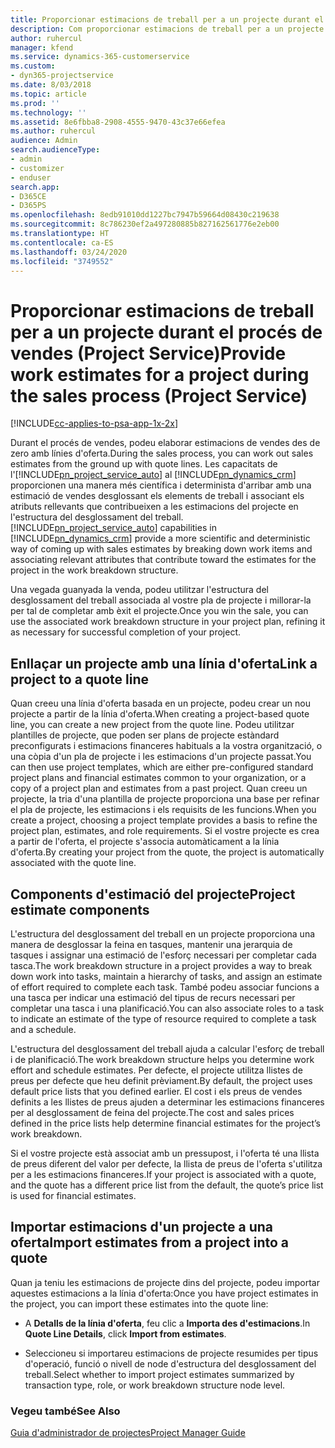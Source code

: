 ```yaml
---
title: Proporcionar estimacions de treball per a un projecte durant el procés de vendes
description: Com proporcionar estimacions de treball per a un projecte durant el procés de vendes al Project Service
author: ruhercul
manager: kfend
ms.service: dynamics-365-customerservice
ms.custom:
- dyn365-projectservice
ms.date: 8/03/2018
ms.topic: article
ms.prod: ''
ms.technology: ''
ms.assetid: 8e6fbba8-2908-4555-9470-43c37e66efea
ms.author: ruhercul
audience: Admin
search.audienceType:
- admin
- customizer
- enduser
search.app:
- D365CE
- D365PS
ms.openlocfilehash: 8edb91010dd1227bc7947b59664d08430c219638
ms.sourcegitcommit: 8c786230ef2a497280885b827162561776e2eb00
ms.translationtype: HT
ms.contentlocale: ca-ES
ms.lasthandoff: 03/24/2020
ms.locfileid: "3749552"
---
```

# <a name="provide-work-estimates-for-a-project-during-the-sales-process-project-service"></a><span data-ttu-id="e451a-103">Proporcionar estimacions de treball per a un projecte durant el procés de vendes (Project Service)</span><span class="sxs-lookup"><span data-stu-id="e451a-103">Provide work estimates for a project during the sales process (Project Service)</span></span>

[!INCLUDE[cc-applies-to-psa-app-1x-2x](../includes/cc-applies-to-psa-app-1x-2x.md)]

<span data-ttu-id="e451a-104">Durant el procés de vendes, podeu elaborar estimacions de vendes des de zero amb línies d'oferta.</span><span class="sxs-lookup"><span data-stu-id="e451a-104">During the sales process, you can work out sales estimates from the ground up with quote lines.</span></span> <span data-ttu-id="e451a-105">Les capacitats de l'[!INCLUDE[pn_project_service_auto](../includes/pn-project-service-auto.md)] al [!INCLUDE[pn_dynamics_crm](../includes/pn-dynamics-crm.md)] proporcionen una manera més científica i determinista d'arribar amb una estimació de vendes desglossant els elements de treball i associant els atributs rellevants que contribueixen a les estimacions del projecte en l'estructura del desglossament del treball.</span><span class="sxs-lookup"><span data-stu-id="e451a-105">[!INCLUDE[pn_project_service_auto](../includes/pn-project-service-auto.md)] capabilities in [!INCLUDE[pn_dynamics_crm](../includes/pn-dynamics-crm.md)] provide a more scientific and deterministic way of coming up with sales estimates by breaking down work items and associating relevant attributes that contribute toward the estimates for the project in the work breakdown structure.</span></span>  
  
 <span data-ttu-id="e451a-106">Una vegada guanyada la venda, podeu utilitzar l'estructura del desglossament del treball associada al vostre pla de projecte i millorar-la per tal de completar amb èxit el projecte.</span><span class="sxs-lookup"><span data-stu-id="e451a-106">Once you win the sale, you can use the associated work breakdown structure in your project plan, refining it as necessary for successful completion of your project.</span></span>  
  
## <a name="link-a-project-to-a-quote-line"></a><span data-ttu-id="e451a-107">Enllaçar un projecte amb una línia d'oferta</span><span class="sxs-lookup"><span data-stu-id="e451a-107">Link a project to a quote line</span></span>  
 <span data-ttu-id="e451a-108">Quan creeu una línia d'oferta basada en un projecte, podeu crear un nou projecte a partir de la línia d'oferta.</span><span class="sxs-lookup"><span data-stu-id="e451a-108">When creating a project-based quote line, you can create a new project from the quote line.</span></span> <span data-ttu-id="e451a-109">Podeu utilitzar plantilles de projecte, que poden ser plans de projecte estàndard preconfigurats i estimacions financeres habituals a la vostra organització, o una còpia d'un pla de projecte i les estimacions d'un projecte passat.</span><span class="sxs-lookup"><span data-stu-id="e451a-109">You can then use project templates, which are either pre-configured standard project plans and financial estimates common to your organization, or a copy of a project plan and estimates from a past project.</span></span> <span data-ttu-id="e451a-110">Quan creeu un projecte, la tria d'una plantilla de projecte proporciona una base per refinar el pla de projecte, les estimacions i els requisits de les funcions.</span><span class="sxs-lookup"><span data-stu-id="e451a-110">When you create a project, choosing a project template provides a basis to refine the project plan, estimates, and role requirements.</span></span> <span data-ttu-id="e451a-111">Si el vostre projecte es crea a partir de l'oferta, el projecte s'associa automàticament a la línia d'oferta.</span><span class="sxs-lookup"><span data-stu-id="e451a-111">By creating your project from the quote, the project is automatically associated with the quote line.</span></span>  
  
## <a name="project-estimate-components"></a><span data-ttu-id="e451a-112">Components d'estimació del projecte</span><span class="sxs-lookup"><span data-stu-id="e451a-112">Project estimate components</span></span>  
 <span data-ttu-id="e451a-113">L'estructura del desglossament del treball en un projecte proporciona una manera de desglossar la feina en tasques, mantenir una jerarquia de tasques i assignar una estimació de l'esforç necessari per completar cada tasca.</span><span class="sxs-lookup"><span data-stu-id="e451a-113">The work breakdown structure in a project provides a way to break down work into tasks, maintain a hierarchy of tasks, and assign an estimate of effort required to complete each task.</span></span> <span data-ttu-id="e451a-114">També podeu associar funcions a una tasca per indicar una estimació del tipus de recurs necessari per completar una tasca i una planificació.</span><span class="sxs-lookup"><span data-stu-id="e451a-114">You can also associate roles to a task to indicate an estimate of the type of resource required to complete a task and a schedule.</span></span>  
  
 <span data-ttu-id="e451a-115">L'estructura del desglossament del treball ajuda a calcular l'esforç de treball i de planificació.</span><span class="sxs-lookup"><span data-stu-id="e451a-115">The work breakdown structure helps you determine work effort and schedule estimates.</span></span> <span data-ttu-id="e451a-116">Per defecte, el projecte utilitza llistes de preus per defecte que heu definit prèviament.</span><span class="sxs-lookup"><span data-stu-id="e451a-116">By default, the project uses default price lists that you defined earlier.</span></span> <span data-ttu-id="e451a-117">El cost i els preus de vendes definits a les llistes de preus ajuden a determinar les estimacions financeres per al desglossament de feina del projecte.</span><span class="sxs-lookup"><span data-stu-id="e451a-117">The cost and sales prices defined in the price lists help determine financial estimates for the project’s work breakdown.</span></span>  
  
 <span data-ttu-id="e451a-118">Si el vostre projecte està associat amb un pressupost, i l'oferta té una llista de preus diferent del valor per defecte, la llista de preus de l'oferta s'utilitza per a les estimacions financeres.</span><span class="sxs-lookup"><span data-stu-id="e451a-118">If your project is associated with a quote, and the quote has a different price list from the default, the quote’s price list is used for financial estimates.</span></span>  
  
## <a name="import-estimates-from-a-project-into-a-quote"></a><span data-ttu-id="e451a-119">Importar estimacions d'un projecte a una oferta</span><span class="sxs-lookup"><span data-stu-id="e451a-119">Import estimates from a project into a quote</span></span>  
 <span data-ttu-id="e451a-120">Quan ja teniu les estimacions de projecte dins del projecte, podeu importar aquestes estimacions a la línia d'oferta:</span><span class="sxs-lookup"><span data-stu-id="e451a-120">Once you have project estimates in the project, you can import these estimates into the quote line:</span></span>  
  
-   <span data-ttu-id="e451a-121">A **Detalls de la línia d'oferta**, feu clic a **Importa des d'estimacions**.</span><span class="sxs-lookup"><span data-stu-id="e451a-121">In **Quote Line Details**, click **Import from estimates**.</span></span> 

-   <span data-ttu-id="e451a-122">Seleccioneu si importareu estimacions de projecte resumides per tipus d'operació, funció o nivell de node d'estructura del desglossament del treball.</span><span class="sxs-lookup"><span data-stu-id="e451a-122">Select whether to import project estimates summarized by transaction type, role, or work breakdown structure node level.</span></span>  
  
### <a name="see-also"></a><span data-ttu-id="e451a-123">Vegeu també</span><span class="sxs-lookup"><span data-stu-id="e451a-123">See Also</span></span>  
 [<span data-ttu-id="e451a-124">Guia d'administrador de projectes</span><span class="sxs-lookup"><span data-stu-id="e451a-124">Project Manager Guide</span></span>](../project-service/project-manager-guide.md)
